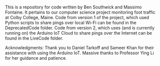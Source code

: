 This is a repository for code written by Ben Southwick and Massimo Fontaine. It pertains to our computer science project monitoring foot traffic at Colby College, Maine. 
Code from version 1 of the project, which used Python scripts to share pings over local Wi-Fi can be found in the DeprecatedCode folder.
Code from version 2, which uses (and is currently running on) the Arduino IoT Cloud to share pings over the Internet can be found in the LiveCode folder.

Acknowledgments: Thank you to Daniel Tarkoff and Sameer Khan for their assistance with using the Arduino IoT. Massive thanks to Professor Ying Li for her guidance and patience.
